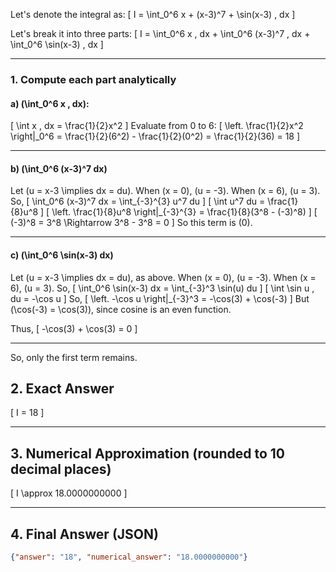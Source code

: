 Let's denote the integral as:
\[
I = \int_0^6 x + (x-3)^7 + \sin(x-3) \, dx
\]

Let's break it into three parts:
\[
I = \int_0^6 x \, dx + \int_0^6 (x-3)^7 \, dx + \int_0^6 \sin(x-3) \, dx
\]

---

### 1. Compute each part analytically

#### a) \(\int_0^6 x \, dx\):

\[
\int x \, dx = \frac{1}{2}x^2
\]
Evaluate from 0 to 6:
\[
\left. \frac{1}{2}x^2 \right|_0^6 = \frac{1}{2}(6^2) - \frac{1}{2}(0^2) = \frac{1}{2}(36) = 18
\]

---

#### b) \(\int_0^6 (x-3)^7 dx\)

Let \(u = x-3 \implies dx = du\).
When \(x = 0\), \(u = -3\). When \(x = 6\), \(u = 3\).
So,
\[
\int_0^6 (x-3)^7 dx = \int_{-3}^{3} u^7 du
\]
\[
\int u^7 du = \frac{1}{8}u^8
\]
\[
\left. \frac{1}{8}u^8 \right|_{-3}^{3} = \frac{1}{8}(3^8 - (-3)^8)
\]
\[
(-3)^8 = 3^8 \Rightarrow 3^8 - 3^8 = 0
\]
So this term is \(0\).

---

#### c) \(\int_0^6 \sin(x-3) dx\)

Let \(u = x-3 \implies dx = du\), as above.
When \(x = 0\), \(u = -3\). When \(x = 6\), \(u = 3\).
So,
\[
\int_0^6 \sin(x-3) dx = \int_{-3}^3 \sin(u) du
\]
\[
\int \sin u \, du = -\cos u
\]
So,
\[
\left. -\cos u \right|_{-3}^3 = -\cos(3) + \cos(-3)
\]
But \(\cos(-3) = \cos(3)\), since cosine is an even function.

Thus,
\[
-\cos(3) + \cos(3) = 0
\]

---

So, only the first term remains.

## 2. Exact Answer

\[
I = 18
\]

---

## 3. Numerical Approximation (rounded to 10 decimal places)

\[
I \approx 18.0000000000
\]

---

## 4. Final Answer (JSON)

```json
{"answer": "18", "numerical_answer": "18.0000000000"}
```